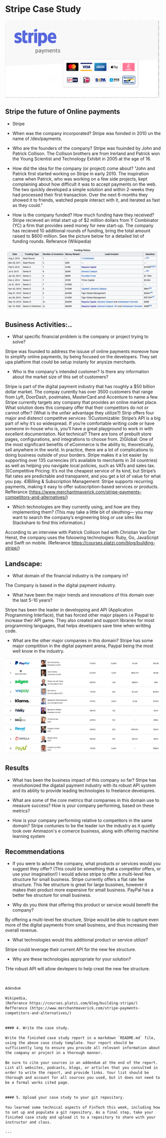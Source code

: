 # Stripe Case Study
![pic](stripe.png)


## Stripe the future of Online payments

* Stripe

* When was the company incorporated? Stripe was foinded in 2010 un the name of /dev/payments. 

* Who are the founders of the company?
Stripe was fouinded by John and Patrick Collison.  The Collison brothers are from Irerland and Patrick won the Young Scientist and Technology Exhibit in 2005 at the age of 16.
* How did the idea for the company (or project) come about? 
"John and Patrick first started working on Stripe in early 2010.  The inspiration came when Patrick, who was working on a few side projects, kept complaining about how difficult it was to accept payments on the web.  The two quickly developed a simple solution and within 2-weeks they had processed their first transaction.  Over the next 6-months they showed it to friends, watched people interact with it, and iterated as fast as they could."

* How is the company funded? How much funding have they received?
Stripe recieved an intial start up of $2 million dollars from Y Combinator (YC) a firm that provides seed money for new start-up.  The company has recieved 10 additional rounds of funding, bring the total amount raised to $600 million.  See the picture below for a detailed list of funding rounds. Referance (Wikipedia)

![pic](funding1.png)



## Business Activities:..

* What specific financial problem is the company or project trying to solve?


Stripe was founded to address the issuse of online payments moreove how to simplify online payments, by being focused on the developers.  They set upa platform that could be setup instanly for anysize merchants.


* Who is the company's intended customer?  Is there any information about the market size of this set of customers?

 Stripe is part of the digital payment industry that has roughly a $50 billion dollar market.  The compay curently has over 3500 customers that range from Lyft, DoorDash, postmates, MasterCard and Accenture to name a few.  Stripe currently targets any company that provides an online market place.
 What solution does this company offer that their competitors do not or cannot offer? (What is the unfair advantage they utilize?)
 Strip offers four major and distenct competitve services: 1)Customizable: Stripe’s API is a big part of why it’s so widespread. If you’re comfortable writing code or have someone in-house who is, you’ll have a great playground to work in with excellent documentation. Not technical? There are tons of prebuilt store pages, configurations, and integrations to choose from.
 2)Global: One of the most significant benefits of eCommerce is the ability to, theoretically, sell anywhere in the world. In practice, there are a lot of complications to doing business outside of your borders. Stripe makes it a lot easier by supporting over 135 currencies (it’s available to merchants in 34 countries) as well as helping you navigate local policies, such as VATs and sales tax.
 3)Competitive Pricing: It’s not the cheapest service of its kind, but Stripe’s flat rates are predictable and transparent, and you get a lot of value for what you pay.
 4)Billing & Subscription Management: Stripe supports recurring payments, making it easy to offer subscription-based services or products.  Refferance (https://www.merchantmaverick.com/stripe-payments-competitors-and-alternatives/)

* Which technologies are they currently using, and how are they implementing them? (This may take a little bit of sleuthing–– you may want to search the company’s engineering blog or use sites like Stackshare to find this information.)


According to an interview with Patrick Collison had with Christian Van Der Henst, the company uses the foloowing technologies: Ruby, Go, JavaScript and Swift on mobile. (Referance https://courses.platzi.com/blog/building-stripe/)

## Landscape:



* What domain of the financial industry is the company in?


The Company is based in the digital payment industry.

* What have been the major trends and innovations of this domain over the last 5-10 years?

Stripe has been the leader in developping and API (Application Programming Interface), that has forced other major players i.e Paypal to increase their API game.  They also created and support libraries for most programming languages, that helps developers save time when writitng code.

* What are the other major companies in this domain?
Stripe has some major compitition in the digital payment arena, Paypal being the most well know in the industry.

![pic](compet.png)  

## Results

* What has been the business impact of this company so far?
Stripe has revolutionized the digatail payment industry with its robust API system and its abliity to provide leading technologies to freelance developres.

* What are some of the core metrics that companies in this domain use to measure success? How is your company performing, based on these metrics?

* How is your company performing relative to competitors in the same domain?
Stripe contunies to be the leader iun the industry as it quietly took over Ammazon's e comerce business, along with offering machine learning system


## Recommendations

* If you were to advise the company, what products or services would you suggest they offer? (This could be something that a competitor offers, or use your imagination!)
I would advise stripe to offer a multi-level fee structure for small business.  Stripe currently offers a flat rate fee structure.  This fee structure is great for large bussines, however it makes their product more expensive for small business.  PayPal has a better fee structure for small business.

* Why do you think that offering this product or service would benefit the company?

By offering a multi-level fee structure, Stripe would be able to capture even more of the digital payments from small business, and thus increasing their overall revenue.

* What technologies would this additional product or service utilize?

Stripe could leverage their current API for the new fee structure.

* Why are these technologies appropriate for your solution?

THe robust API will allow devlepers to help creat the new fee structure.
```


Adendum 

Wikipedia, 
(Referance https://courses.platzi.com/blog/building-stripe/)
Refferance (https://www.merchantmaverick.com/stripe-payments-competitors-and-alternatives/)


#### 4. Write the case study.

Write the finished case study report in a markdown `README.md` file, using the above case study template. Your report should be sufficiently long to ensure you provide all relevant information about the company or project in a thorough manner.

Be sure to cite your sources in an addendum at the end of the report. List all websites, podcasts, blogs, or articles that you consulted in order to write the report, and provide links. Your list should be thorough and account for all sources you used, but it does not need to be a formal works cited page.


#### 5. Upload your case study to your git repository.

You learned some technical aspects of FinTech this week, including how to set up and populate a git repository. As a final step, take your finished case study and upload it to a repository to share with your instructor and class.

---
